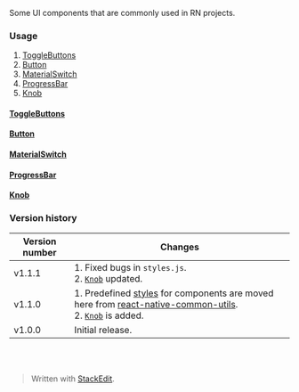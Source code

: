Some UI components that are commonly used in RN projects.

### Usage

 1. <a name="ctogglebuttons"></a>[ToggleButtons](#togglebuttons)
 2. <a name="cbutton"></a>[Button](#button)
 3. <a name="cmaterialswitch"></a>[MaterialSwitch](#materialswitch)
 4. <a name="cprogressbar"></a>[ProgressBar](#progressbar)
 5. <a name="cknob"></a>[Knob](#knob)

#### <a name="togglebuttons"></a>[ToggleButtons<i class="icon-up"></i>](#ctogglebuttons)
#### <a name="button"></a>[Button<i class="icon-up"></i>](#cbutton)
#### <a name="materialswitch"></a>[MaterialSwitch<i class="icon-up"></i>](#cmaterialswitch)
#### <a name="progressbar"></a>[ProgressBar<i class="icon-up"></i>](#cprogressbar)
#### <a name="knob"></a>[Knob<i class="icon-up"></i>](#cknob)

### Version history

Version number|Changes
-|-
v1.1.1|1.&nbsp;Fixed bugs in `styles.js`.<br>2.&nbsp;[`Knob`](#knob) updated.
v1.1.0|1.&nbsp;Predefined [styles](https://npmjs.com/packages/react-native-common-utils#styles) for components are moved here from [react-native-common-utils](https://npmjs.com/packages/react-native-common-utils).<br>2.&nbsp;[`Knob`](#knob) is added.
v1.0.0|Initial release.
<br><br>
> Written with [StackEdit](https://stackedit.io/).